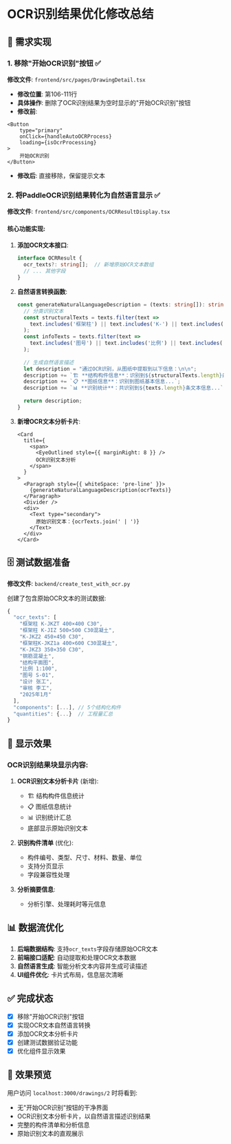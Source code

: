# OCR识别结果优化修改总结

## 🎯 需求实现

### 1. 移除"开始OCR识别"按钮 ✅

**修改文件**: `frontend/src/pages/DrawingDetail.tsx`

- **修改位置**: 第106-111行
- **具体操作**: 删除了OCR识别结果为空时显示的"开始OCR识别"按钮
- **修改前**:
```tsx
<Button 
    type="primary" 
    onClick={handleAutoOCRProcess}
    loading={isOcrProcessing}
>
    开始OCR识别
</Button>
```
- **修改后**: 直接移除，保留提示文本

### 2. 将PaddleOCR识别结果转化为自然语言显示 ✅

**修改文件**: `frontend/src/components/OCRResultDisplay.tsx`

#### 核心功能实现:

1. **添加OCR文本接口**:
   ```typescript
   interface OCRResult {
     ocr_texts?: string[];  // 新增原始OCR文本数组
     // ... 其他字段
   }
   ```

2. **自然语言转换函数**:
   ```typescript
   const generateNaturalLanguageDescription = (texts: string[]): string => {
     // 分类识别文本
     const structuralTexts = texts.filter(text => 
       text.includes('框架柱') || text.includes('K-') || text.includes('×') || text.includes('C30')
     );
     const infoTexts = texts.filter(text => 
       text.includes('图号') || text.includes('比例') || text.includes('设计') || text.includes('审核')
     );
     
     // 生成自然语言描述
     let description = "通过OCR识别，从图纸中提取到以下信息：\n\n";
     description += `🏗️ **结构构件信息**：识别到${structuralTexts.length}条构件相关文本...`;
     description += `📋 **图纸信息**：识别到图纸基本信息...`;  
     description += `📊 **识别统计**：共识别到${texts.length}条文本信息...`;
     
     return description;
   }
   ```

3. **新增OCR文本分析卡片**:
   ```tsx
   <Card 
     title={
       <span>
         <EyeOutlined style={{ marginRight: 8 }} />
         OCR识别文本分析
       </span>
     }
   >
     <Paragraph style={{ whiteSpace: 'pre-line' }}>
       {generateNaturalLanguageDescription(ocrTexts)}
     </Paragraph>
     <Divider />
     <div>
       <Text type="secondary">
         原始识别文本：{ocrTexts.join(' | ')}
       </Text>
     </div>
   </Card>
   ```

## 🗄️ 测试数据准备

**修改文件**: `backend/create_test_with_ocr.py`

创建了包含原始OCR文本的测试数据:
```javascript
{
  "ocr_texts": [
    "框架柱 K-JKZT 400×400 C30",
    "框架柱 K-JIZ 500×500 C30混凝土", 
    "K-JKZ2 450×450 C30",
    "框架柱K-JKZ1a 400×600 C30混凝土",
    "K-JKZ3 350×350 C30",
    "钢筋混凝土",
    "结构平面图",
    "比例 1:100",
    "图号 S-01",
    "设计 张工",
    "审核 李工",
    "2025年1月"
  ],
  "components": [...], // 5个结构化构件
  "quantities": {...}  // 工程量汇总
}
```

## 🎨 显示效果

### OCR识别结果块显示内容:

1. **OCR识别文本分析卡片** (新增):
   - 🏗️ 结构构件信息统计
   - 📋 图纸信息统计  
   - 📊 识别统计汇总
   - 底部显示原始识别文本

2. **识别构件清单** (优化):
   - 构件编号、类型、尺寸、材料、数量、单位
   - 支持分页显示
   - 字段兼容性处理

3. **分析摘要信息**:
   - 分析引擎、处理耗时等元信息

## 📊 数据流优化

1. **后端数据结构**: 支持`ocr_texts`字段存储原始OCR文本
2. **前端接口适配**: 自动提取和处理OCR文本数据  
3. **自然语言生成**: 智能分析文本内容并生成可读描述
4. **UI组件优化**: 卡片式布局，信息层次清晰

## ✅ 完成状态

- [x] 移除"开始OCR识别"按钮
- [x] 实现OCR文本自然语言转换
- [x] 添加OCR文本分析卡片
- [x] 创建测试数据验证功能
- [x] 优化组件显示效果

## 🚀 效果预览

用户访问 `localhost:3000/drawings/2` 时将看到:
- 无"开始OCR识别"按钮的干净界面
- OCR识别文本分析卡片，以自然语言描述识别结果
- 完整的构件清单和分析信息
- 原始识别文本的直观展示 